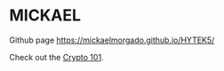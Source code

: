 # MICKAEL
Github page
https://mickaelmorgado.github.io/HYTEK5/

Check out the [Crypto 101](https://markdown-preview.github.io/?url=https://raw.githubusercontent.com/MickaelMorgado/HYTEK5/refs/heads/master/crypto101a).
